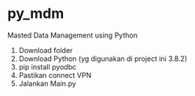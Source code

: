 # py_mdm
Masted Data Management using Python

1. Download folder
2. Download Python (yg digunakan di project ini 3.8.2)
3. pip install pyodbc
2. Pastikan connect VPN
3. Jalankan Main.py
